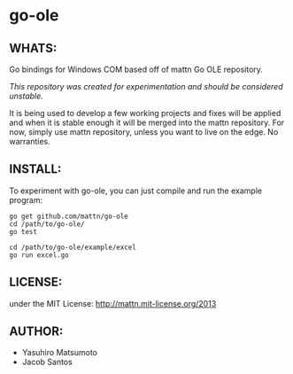 go-ole
======

WHATS:
------

  Go bindings for Windows COM based off of mattn Go OLE repository.
  
  *This repository was created for experimentation and should be considered unstable.*
  
  It is being used to develop a few working projects and fixes will be applied and when it is stable enough it will be merged into the mattn repository. For now, simply use mattn repository, unless you want to live on the edge. No warranties.

INSTALL:
--------

  To experiment with go-ole, you can just compile and run the example
  program:

    go get github.com/mattn/go-ole
    cd /path/to/go-ole/
	go test

    cd /path/to/go-ole/example/excel
    go run excel.go 

LICENSE:
--------

  under the MIT License: http://mattn.mit-license.org/2013

AUTHOR:
-------

  * Yasuhiro Matsumoto
  * Jacob Santos
